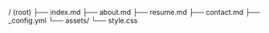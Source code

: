 / (root)
├── index.md
├── about.md
├── resume.md
├── contact.md
├── _config.yml
└── assets/
     └── style.css
